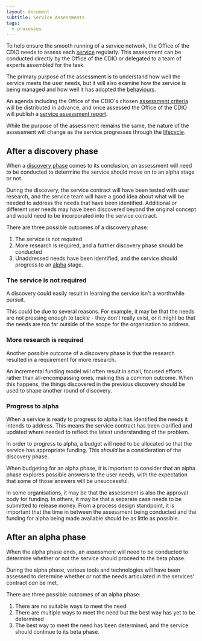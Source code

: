 ```yaml
---
layout: document
subtitle: Service Assessments
tags:
  - processes
---
```


To help ensure the smooth running of a service network, the Office of the CDIO needs to assess each [service](/osom-guide/services/) regularly. This assessment can be conducted directly by the Office of the CDIO or delegated to a team of experts assembled for the task.

The primary purpose of the assessment is to understand how well the service meets the user needs, but it will also examine how the service is being managed and how well it has adopted the [behaviours](/osom-guide/doctrine).

An agenda including the Office of the CDIO's chosen [assessment criteria](/osom-guide/service-assessment-criteria/) will be distributed in advance, and once assessed the Office of the CDIO will publish a [service assessment report](/osom-guide/service-assessment-report).

While the purpose of the assessment remains the same, the nature of the assessment will change as the service progresses through the [lifecycle](/osom-guide/lifecycle/).

## After a discovery phase

When a [discovery phase](/osom-guide/lifecycle/#discovery) comes to its conclusion, an assessment will need to be conducted to determine the service should move on to an alpha stage or not.

During the discovery, the service contract will have been tested with user research, and the service team will have a good idea about what will be needed to address the needs that have been identified. Additional or different user needs may have been discovered beyond the original concept and would need to be incorporated into the service contract.

There are three possible outcomes of a discovery phase:

1. The service is not required
2. More research is required, and a further discovery phase should be conducted
3. Unaddressed needs have been identified, and the service should progress to an [alpha](/osom-guide/lifecycle/#alpha) stage.

### The service is not required

A discovery could easily result in learning the service isn't a worthwhile pursuit.

This could be due to several reasons. For example, it may be that the needs are not pressing enough to tackle - they don't really exist, or it might be that the needs are too far outside of the scope for the organisation to address.

### More research is required

Another possible outcome of a discovery phase is that the research resulted in a requirement for more research.

An incremental funding model will often result in small, focused efforts rather than all-encompassing ones, making this a common outcome. When this happens, the things discovered in the previous discovery should be used to shape another round of discovery.

### Progress to alpha

When a service is ready to progress to alpha it has identified the needs it intends to address. This means the service contract has been clarified and updated where needed to reflect the latest understanding of the problem.

In order to progress to alpha, a budget will need to be allocated so that the service has appropriate funding. This _should_ be a consideration of the discovery phase.

When budgeting for an alpha phase, it is important to consider that an alpha phase explores possible answers to the user needs, with the expectation that some of those answers will be unsuccessful.

In some organisations, it may be that the assessment is also the approval body for funding. In others, it may be that a separate case needs to be submitted to release money. From a process design standpoint, it is important that the time in between the assessment being conducted and the funding for alpha being made available should be as little as possible.

## After an alpha phase

When the alpha phase ends, an assessment will need to be conducted to determine whether or not the service should proceed to the beta phase.

During the alpha phase, various tools and technologies will have been assessed to determine whether or not the needs articulated in the services' contract _can_ be met.

There are three possible outcomes of an alpha phase:

1. There are no suitable ways to meet the need
2. There are multiple ways to meet the need but the best way has yet to be determined
3. The best way to meet the need has been determined, and the service should continue to its beta phase.
